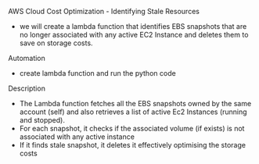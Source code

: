 AWS Cloud Cost Optimization - Identifying Stale Resources

- we will create a lambda function that identifies EBS snapshots that are no longer associated with any active EC2 Instance and deletes them to save on storage costs.

Automation
- create lambda function and run the python code

Description
- The Lambda function fetches all the EBS snapshots owned by the same account (self) and also retrieves a list of active Ec2 Instances (running and stopped).
- For each snapshot, it checks if the associated volume (if exists) is not associated with any active instance
- If it finds stale snapshot, it deletes it effectively optimising the storage costs